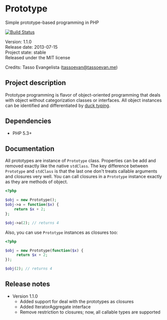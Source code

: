 Prototype
=========

Simple prototype-based programming in PHP

[![Build Status](https://secure.travis-ci.org/tassoevan/prototype.png)](http://travis-ci.org/tassoevan/prototype)

Version: 1.1.0<br />
Release date: 2013-07-15<br />
Project state: stable<br />
Released under the MIT license

Credits: Tasso Evangelista (tassoevan@tassoevan.me)

Project description
-------------------

Prototype programming is flavor of object-oriented programming that deals with
object without categorization classes or interfaces. All object instances can
be identified and differentiated by [duck typing](http://en.wikipedia.org/wiki/Duck_typing).

Dependencies
------------

* PHP 5.3+

Documentation
-------------

All prototypes are instance of `Prototype` class. Properties can be add and removed exactly
like the native `stdClass`. The key difference between `Prototype` and `stdClass` is that
the last one don't treats callable arguments and closures very well. You can call closures
in a `Prototype` instance exactly as they are methods of object.

```php
<?php

$obj = new Prototype();
$obj->a = function($x) {
	return $x + 2;
};

$obj->a(2); // returns 4
```

Also, you can use `Prototype` instances as closures too:

```php
<?php

$obj = new Prototype(function($x) {
     return $x + 2;
});

$obj(2); // returns 4
```

Release notes
-------------
* Version 1.1.0
  * Added support for deal with the prototypes as closures
  * Added IteratorAggregate interface
  * Remove restriction to closures; now, all callable types are supported
